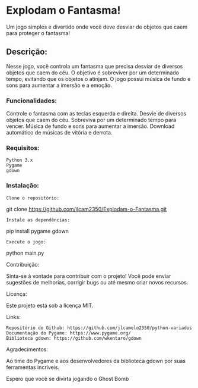 # Explodam o Fantasma!

Um jogo simples e divertido onde você deve desviar de objetos que caem para proteger o fantasma!

## Descrição:

Nesse jogo, você controla um fantasma que precisa desviar de diversos objetos que caem do céu. O objetivo é sobreviver por um determinado tempo, evitando que os objetos o atinjam. O jogo possui música de fundo e sons para aumentar a imersão e a emoção.

### Funcionalidades:
Controle o fantasma com as teclas esquerda e direita.
Desvie de diversos objetos que caem do céu.
Sobreviva por um determinado tempo para vencer.
Música de fundo e sons para aumentar a imersão.
Download automático de músicas de vitória e derrota.

### Requisitos:

    Python 3.x
    Pygame
    gdown

### Instalação:

    Clone o repositório:

git clone https://github.com/jlcam2350/Explodam-o-Fantasma.git

    Instale as dependências:

pip install pygame gdown

    Execute o jogo:

python main.py

Contribuição:

Sinta-se à vontade para contribuir com o projeto! Você pode enviar sugestões de melhorias, corrigir bugs ou até mesmo criar novos recursos.

Licença:

Este projeto está sob a licença MIT.

Links:

    Repositório do Github: https://github.com/jlcamelo2350/python-variados
    Documentação do Pygame: https://www.pygame.org/
    Biblioteca gdown: https://github.com/wkentaro/gdown

Agradecimentos:

Ao time do Pygame e aos desenvolvedores da biblioteca gdown por suas ferramentas incríveis.

Espero que você se divirta jogando o Ghost Bomb
